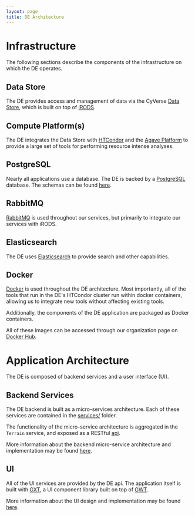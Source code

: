 ```yaml
---
layout: page
title: DE Architecture 
---
```


# Infrastructure

The following sections describe the components of the infrastructure on which the DE operates.

## Data Store
The DE provides access and management of data via the CyVerse 
[Data Store](http://www.cyverse.org/ci/data-store), which is built on top of 
[iRODS](http://irods.org/).

## Compute Platform(s)
The DE integrates the Data Store with [HTCondor](https://research.cs.wisc.edu/htcondor/) and the
[Agave Platform](http://agaveapi.co/) to provide a large set of tools for performing resource
intense analyses.

## PostgreSQL
Nearly all applications use a database. The DE is backed by a 
[PostgreSQL](http://www.postgresql.org/) database. The schemas can be found 
[here]({{site.github.repository_url}}/tree/master/databases).

## RabbitMQ
[RabbitMQ](https://www.rabbitmq.com/) is used throughout our services, but primarily to integrate 
our services with iRODS.

## Elasticsearch
The DE uses [Elasticsearch](https://www.elastic.co/products/elasticsearch) to provide search and 
other capabilities.

## Docker
[Docker](https://www.docker.com/) is used throughout the DE architecture. Most importantly, all of 
the tools that run in the DE's HTCondor cluster run within docker containers, allowing us to 
integrate new tools without affecting existing tools.

Additionally, the components of the DE application are packaged as Docker containers.

All of these images can be accessed through our organization page on 
[Docker Hub](https://hub.docker.com/r/discoenv/).

# Application Architecture
The DE is composed of backend services and a user interface (UI).

## Backend Services
The DE backend is built as a micro-services architecture. Each of these services are contained in 
the [services/]({{site.github.repository_url}}/tree/master/services) folder.

The functionality of the micro-service architecture is aggregated in the `Terrain` service, and
exposed as a RESTful [api]({{site.github.url}}/api).

More information about the backend micro-service architecture and implementation may be found
[here]({{site.github.url}}/services).

## UI
All of the UI services are provided by the DE api. The application itself is built with 
[GXT](https://www.sencha.com/products/gxt/), a UI component library built on top of
[GWT](http://www.gwtproject.org/). 

More information about the UI design and implementation may be found [here]({{site.github.url}}/ui).

